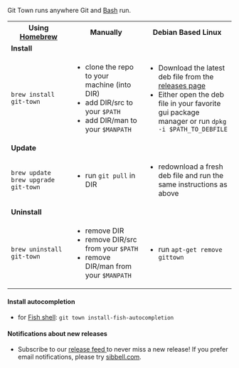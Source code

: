Git Town runs anywhere Git and [Bash](https://www.gnu.org/software/bash/bash.html) run.


<table>
  <tr>
    <th width="300px">
      Using <a href="http://brew.sh">Homebrew</a>
    </th>
    <th width="400px">
      Manually
    </th>
    <th width="300px">
      Debian Based Linux
    </th>
  </tr>
  <tr class="subhead">
    <td colspan="3">
      <b>Install</b>
    </td>
  </tr>
  <tr>
    <td>
      <code>brew install git-town</code>
    </td>
    <td>
      <ul>
        <li>clone the repo to your machine (into DIR)</li>
        <li>add DIR/src to your <code>$PATH</code></li>
        <li>add DIR/man to your <code>$MANPATH</code></li>
      </ul>
    </td>
    <td>
      <ul>
        <li>Download the latest deb file from the <a href="https://github.com/Originate/git-town/releases">releases page</a></li>
        <li>Either open the deb file in your favorite gui package manager or run <code>dpkg -i $PATH_TO_DEBFILE</code></li>
      </ul>
    </td>
  </tr>
  <tr class="subhead">
    <td colspan="3">
      <b>Update</b>
    </td>
  </tr>
  <tr>
    <td>
      <code>brew update</code><br>
      <code>brew upgrade git-town</code>
    </td>
    <td>
      <ul>
        <li>run <code>git pull</code> in DIR</li>
      </ul>
    </td>
    <td>
      <ul>
        <li>redownload a fresh deb file and run the same instructions as above</li>
      </ul>
    </td>
  </tr>
  <tr class="subhead">
    <td colspan="3">
      <b>Uninstall</b>
    </td>
  </tr>
  <tr>
    <td>
      <code>brew uninstall git-town</code><br>
    </td>
    <td>
      <ul>
        <li>remove DIR</li>
        <li>remove DIR/src from your <code>$PATH</code></li>
        <li>remove DIR/man from your <code>$MANPATH</code></li>
      </ul>
    </td>
    <td>
      <ul>
        <li>run <code>apt-get remove gittown</code></li>
      </ul>
    </td>
  </tr>
</table>


#### Install autocompletion

* for [Fish shell](http://fishshell.com): `git town install-fish-autocompletion`


#### Notifications about new releases

* Subscribe to our
  <a href="https://github.com/Originate/git-town/releases.atom">
  release feed <i class="ion-social-rss accent-color"></i></a> to never miss a new release!
  If you prefer email notifications, please try [sibbell.com](https://sibbell.com).
